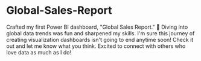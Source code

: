 # Global-Sales-Report
Crafted my first Power BI dashboard, "Global Sales Report." 🌟 Diving into global data trends was fun and sharpened my skills. I'm sure this journey of creating visualization dashboards isn't going to end anytime soon! Check it out and let me know what you think. Excited to connect with others who love data as much as I do!
